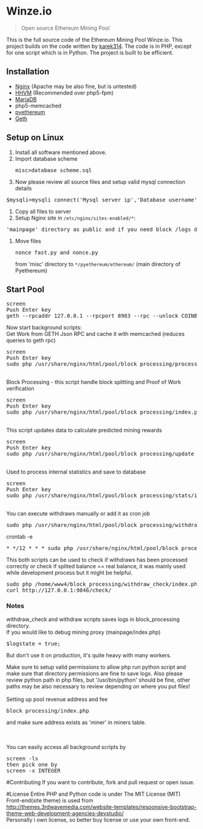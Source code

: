 # Winze.io
>  Open source Ethereum Mining Pool

This is the full source code of the Ethereum Mining Pool Winze.io. This project builds on the code written by [karek314](https://github.com/karek314). The code is in PHP, except for one script which is in Python. The project is built to be efficient.

## Installation
* [Nginx](https://www.digitalocean.com/community/tutorials/how-to-install-and-secure-phpmyadmin-with-nginx-on-an-ubuntu-14-04-server) (Apache may be also fine, but is untested)
* [HHVM](https://www.digitalocean.com/community/tutorials/how-to-install-hhvm-with-nginx-on-ubuntu-14-04) (Recommended over php5-fpm)
* [MariaDB](https://www.liquidweb.com/kb/how-to-install-mariadb-5-5-on-ubuntu-14-04-lts/)
* php5-memcached
* <a href="https://github.com/ethereum/pyethereum" target="_blank">pyethereum</a>
* <a href="https://github.com/ethereum/go-ethereum/releases" target="_blank">Geth</a><br>

## Setup on Linux
1. Install all software mentioned above.<br>
1. Import database scheme <pre>misc>database_scheme.sql</pre>
1. Now please review all source files and setup valid mysql connection details
<pre>$mysqli=mysqli_connect('Mysql_server_ip','Database_username','Database_password','Database_name') or die("Database Error");</pre>
1. Copy all files to server<br>
1. Setup Nginx site in `/etc/nginx/sites-enabled/*`:
<pre>'mainpage' directory as public and if you need block /logs directory 'block_processing' locally </pre>
1. Move files <pre>nonce_fast.py and nonce.py</pre> from 'misc' directory to `*/pyethereum/ethereum/` (main directory of Pyethereum)

## Start Pool
<pre>screen<br>Push Enter key<br>geth --rpcaddr 127.0.0.1 --rpcport 8983 --rpc --unlock COINBASE_ADDRESS</pre>

Now start background scripts:<br>
Get Work from GETH Json RPC and cache it with memcached (reduces queries to geth rpc)
<pre>screen<br>Push Enter key<br>sudo php /usr/share/nginx/html/pool/block_processing/process_work/index.php</pre>
<br>Block Processing - this script handle block splitting and Proof of Work verification
<pre>screen<br>Push Enter key<br>sudo php /usr/share/nginx/html/pool/block_processing/index.php</pre>
<br>This script updates data to calculate predicted mining rewards
<pre>screen<br>Push Enter key<br>sudo php /usr/share/nginx/html/pool/block_processing/update_calculator/index.php</pre>
<br>Used to process internal statistics and save to database
<pre>screen<br>Push Enter key<br>sudo php /usr/share/nginx/html/pool/block_processing/stats/index.php</pre>

<br>
You can execute withdraws manually or add it as cron job
<pre>sudo php /usr/share/nginx/html/pool/block_processing/withdraw/index.php</pre>

crontab -e
<pre>* */12 * * * sudo php /usr/share/nginx/html/pool/block_processing/withdraw/index.php</pre>

This both scripts can be used to check if withdraws has been processed correctly or check if splited balance == real balance, it was mainly used while development process but it might be helpful.
<pre>
sudo php /home/www4/block_processing/withdraw_check/index.php
curl http://127.0.0.1:9846/check/</pre>

### Notes
withdraw_check and withdraw scripts saves logs in block_processing directory.<br>
If you would like to debug mining proxy (mainpage/index.php)
<pre>$logstate = true;</pre>
But don't use it on production, it's quite heavy with many workers.<br>

Make sure to setup valid permissions to allow php run python script and make sure that directory permissions are fine to save logs.
Also please review python path in php files, but '/usr/bin/python' should be fine, other paths may be also necessary to review depending on where you put files!<br>
<br>
Setting up pool revenue address and fee<br>
<pre>block_processing/index.php</pre> and make sure address exists as 'miner' in miners table.

<br><br>
You can easily access all background scripts by
<pre>
screen -ls<br>then pick one by<br>screen -x INTEGER</pre>

#Contributing
If you want to contribute, fork and pull request or open issue.


#License
Entire PHP and Python code is under The MIT License (MIT)<br>
Front-end(site theme) is used from http://themes.3rdwavemedia.com/website-templates/responsive-bootstrap-theme-web-development-agencies-devstudio/<br>
Personally i own license, so better buy license or use your own front-end.
